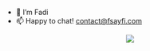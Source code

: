 <!-- <p align="center">
    <a href="https://www.linkedin.com/in/fsayfi">
        <img src="https://img.shields.io/badge/LinkedIn-blue?style=flat-square&logo=linkedin" alt="LinkedIn">
    </a>
</p> -->

- 👋 I’m Fadi
- 📫 Happy to chat! <a href = "mailto: contact@fsayfi.com">contact@fsayfi.com</a>

<p align="center">
  <a href="https://github.com/fadious">
    <img src="https://komarev.com/ghpvc/?username=fadious&color=blue&style=flat)" />
  </a>
</p>

<!---
fadious/fadious is a ✨ special ✨ repository because its `README.md` (this file) appears on your GitHub profile.
You can click the Preview link to take a look at your changes.
--->
